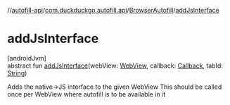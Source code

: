 //[autofill-api](../../../index.md)/[com.duckduckgo.autofill.api](../index.md)/[BrowserAutofill](index.md)/[addJsInterface](add-js-interface.md)

# addJsInterface

[androidJvm]\
abstract fun [addJsInterface](add-js-interface.md)(webView: [WebView](https://developer.android.com/reference/kotlin/android/webkit/WebView.html), callback: [Callback](../-callback/index.md), tabId: [String](https://kotlinlang.org/api/latest/jvm/stdlib/kotlin/-string/index.html))

Adds the native->JS interface to the given WebView This should be called once per WebView where autofill is to be available in it
